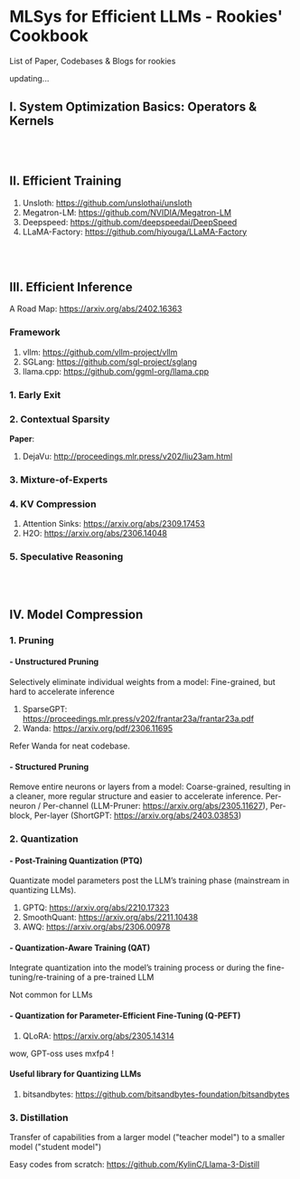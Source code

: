# MLSys for Efficient LLMs - Rookies' Cookbook
List of Paper, Codebases & Blogs for rookies

updating...



## I. System Optimization Basics: Operators & Kernels

<br><br>

## II. Efficient Training
1. Unsloth: https://github.com/unslothai/unsloth
2. Megatron-LM: https://github.com/NVIDIA/Megatron-LM
3. Deepspeed: https://github.com/deepspeedai/DeepSpeed
4. LLaMA-Factory: https://github.com/hiyouga/LLaMA-Factory

<br><br>

## III. Efficient Inference
A Road Map: https://arxiv.org/abs/2402.16363

### Framework
1. vllm: https://github.com/vllm-project/vllm
2. SGLang: https://github.com/sgl-project/sglang
3. llama.cpp: https://github.com/ggml-org/llama.cpp

### 1. Early Exit

### 2. Contextual Sparsity
**Paper**:
1. DejaVu: http://proceedings.mlr.press/v202/liu23am.html

### 3. Mixture-of-Experts

### 4. KV Compression
1. Attention Sinks: https://arxiv.org/abs/2309.17453
2. H2O: https://arxiv.org/abs/2306.14048

### 5. Speculative Reasoning

<br><br>

## IV. Model Compression

### 1. Pruning
#### - Unstructured Pruning
Selectively eliminate individual weights from a model: Fine-grained, but hard to accelerate inference

1. SparseGPT: https://proceedings.mlr.press/v202/frantar23a/frantar23a.pdf
2. Wanda: https://arxiv.org/pdf/2306.11695

Refer Wanda for neat codebase.

#### - Structured Pruning
Remove entire neurons or layers from a model: Coarse-grained, resulting in a cleaner, more regular structure and easier to accelerate inference.
Per-neuron / Per-channel (LLM-Pruner: https://arxiv.org/abs/2305.11627), Per-block, Per-layer (ShortGPT: https://arxiv.org/abs/2403.03853)

### 2. Quantization
#### - Post-Training Quantization (PTQ)
Quantizate model parameters post the LLM’s training phase (mainstream in quantizing LLMs).
 
1. GPTQ: https://arxiv.org/abs/2210.17323
2. SmoothQuant: https://arxiv.org/abs/2211.10438
3. AWQ: https://arxiv.org/abs/2306.00978
   
#### - Quantization-Aware Training (QAT)
Integrate quantization into the model’s training process or during the fine-tuning/re-training of a pre-trained LLM
 
Not common for LLMs

#### - Quantization for Parameter-Efficient Fine-Tuning (Q-PEFT)
1. QLoRA: https://arxiv.org/abs/2305.14314
   
wow, GPT-oss uses mxfp4 !

#### Useful library for Quantizing LLMs
1. bitsandbytes:  https://github.com/bitsandbytes-foundation/bitsandbytes

### 3. Distillation
Transfer of capabilities from a larger model ("teacher model") to a smaller model ("student model")

Easy codes from scratch: https://github.com/KylinC/Llama-3-Distill

<br> 


